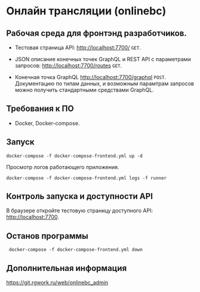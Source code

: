 Онлайн трансляции (onlinebc)
=============================

Рабочая среда для фронтэнд разработчиков. 
-----------------------------------------


- Тестовая страница API: <http://localhost:7700/> `GET`.

- JSON описание конечных точек GraphQL и REST API с параметрами запросов: <http://localhost:7700/routes> `GET`.

- Конечная точка GraphQL <http://localhost:7700/graphql> `POST`.
Документацию по типам данных, и возможным парамтрам запросов можно получить стандартными средствами GraphQL.




Требования к ПО
----------
- Docker, Docker-compose.



Запуск 
------

    docker-compose -f docker-compose-frontend.yml up -d


Просмотр логов работающего приложения.

    docker-compose -f docker-compose-frontend.yml logs -f runner 


Контроль запуска и доступности API 
------------------------

В браузере откройте тестовую страницу доступного API: <http://localhost:7700>. 


Останов программы
-----------

     docker-compose -f docker-compose-frontend.yml down



Дополнительная информация
--------------------------
<https://git.rgwork.ru/web/onlinebc_admin>




